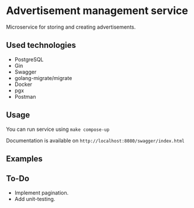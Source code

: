 # Advertisement management service

Microservice for storing and creating advertisements.

## Used technologies

- PostgreSQL
- Gin
- Swagger
- golang-migrate/migrate
- Docker
- pgx
- Postman


## Usage

You can run service using `make compose-up`

Documentation is available on `http://localhost:8080/swagger/index.html`

## Examples


## To-Do

- Implement pagination.
- Add unit-testing.
